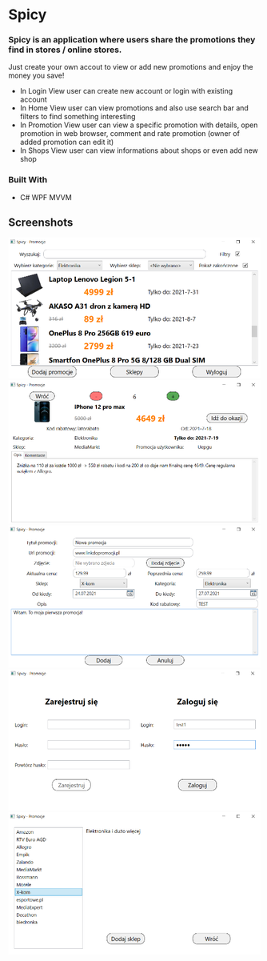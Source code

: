 # Spicy

### Spicy is an application where users share the promotions they find in stores / online stores.
Just create your own accout to view or add new promotions and enjoy the money you save!

* In Login View user can create new account or login with existing account
* In Home View user can view promotions and also use search bar and filters to find something interesting
* In Promotion View user can view a specific promotion with details, open promotion in web browser, comment and rate promotion (owner of added promotion can edit it)
* In Shops View user can view informations about shops or even add new shop

### Built With

* C# WPF MVVM

## Screenshots
![Screenshot](readmecontent/home.png)
![Screenshot](readmecontent/promotion.png)
![Screenshot](readmecontent/addpromo.png)
![Screenshot](readmecontent/login.png)
![Screenshot](readmecontent/shops.png)
